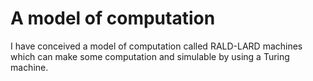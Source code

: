 # A model of computation
 I have conceived a model of computation called RALD-LARD machines which can make some computation and simulable by using a Turing machine.
